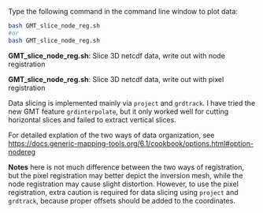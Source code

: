 

Type the following command in the command line window to plot data:

````bash
bash GMT_slice_node_reg.sh
#or
bash GMT_slice_node_reg.sh
````



**GMT_slice_node_reg.sh**: Slice 3D netcdf data, write out with node registration

**GMT_slice_node_reg.sh**: Slice 3D netcdf data, write out with pixel registration



Data slicing is implemented mainly via `project` and `grdtrack`. I have tried the new GMT feature `grdinterpolate`, but it only worked well for cutting horizontal slices and failed to extract vertical slices.



For detailed explation of the two ways of data organization, see https://docs.generic-mapping-tools.org/6.1/cookbook/options.html#option-nodereg

**Notes**
here is not much difference between the two ways of registration, but the pixel registration may better depict the inversion mesh, while the node registration may cause slight distortion. However, to use the pixel registration, extra caution is required for data slicing using `project` and `grdtrack`, because proper offsets should be added to the coordinates.